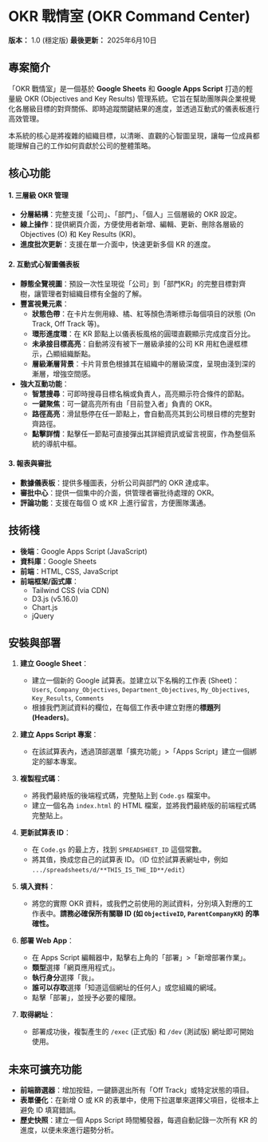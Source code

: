 # OKR 戰情室 (OKR Command Center)

**版本：** 1.0 (穩定版)
**最後更新：** 2025年6月10日

## 專案簡介

「OKR 戰情室」是一個基於 **Google Sheets** 和 **Google Apps Script** 打造的輕量級 OKR (Objectives and Key Results) 管理系統。它旨在幫助團隊與企業視覺化各層級目標的對齊關係、即時追蹤關鍵結果的進度，並透過互動式的儀表板進行高效管理。

本系統的核心是將複雜的組織目標，以清晰、直觀的心智圖呈現，讓每一位成員都能理解自己的工作如何貢獻於公司的整體策略。

## 核心功能

#### 1. 三層級 OKR 管理
- **分層結構**：完整支援「公司」、「部門」、「個人」三個層級的 OKR 設定。
- **線上操作**：提供網頁介面，方便使用者新增、編輯、更新、刪除各層級的 Objectives (O) 和 Key Results (KR)。
- **進度批次更新**：支援在單一介面中，快速更新多個 KR 的進度。

#### 2. 互動式心智圖儀表板
- **靜態全覽視圖**：預設一次性呈現從「公司」到「部門KR」的完整目標對齊樹，讓管理者對組織目標有全盤的了解。
- **豐富視覺元素**：
    - **狀態色帶**：在卡片左側用綠、橘、紅等顏色清晰標示每個項目的狀態 (On Track, Off Track 等)。
    - **環形進度環**：在 KR 節點上以儀表板風格的圓環直觀顯示完成度百分比。
    - **未承接目標高亮**：自動將沒有被下一層級承接的公司 KR 用紅色邊框標示，凸顯組織斷點。
    - **層級漸層背景**：卡片背景色根據其在組織中的層級深度，呈現由淺到深的漸層，增強空間感。
- **強大互動功能**：
    - **智慧搜尋**：可即時搜尋目標名稱或負責人，高亮顯示符合條件的節點。
    - **一鍵聚焦**：可一鍵高亮所有由「目前登入者」負責的 OKR。
    - **路徑高亮**：滑鼠懸停在任一節點上，會自動高亮其到公司根目標的完整對齊路徑。
    - **點擊詳情**：點擊任一節點可直接彈出其詳細資訊或留言視窗，作為整個系統的導航中樞。

#### 3. 報表與審批
- **數據儀表板**：提供多種圖表，分析公司與部門的 OKR 達成率。
- **審批中心**：提供一個集中的介面，供管理者審批待處理的 OKR。
- **評論功能**：支援在每個 O 或 KR 上進行留言，方便團隊溝通。

## 技術棧

- **後端**：Google Apps Script (JavaScript)
- **資料庫**：Google Sheets
- **前端**：HTML, CSS, JavaScript
- **前端框架/函式庫**：
    - Tailwind CSS (via CDN)
    - D3.js (v5.16.0)
    - Chart.js
    - jQuery

## 安裝與部署

1.  **建立 Google Sheet**：
    - 建立一個新的 Google 試算表。並建立以下名稱的工作表 (Sheet)：
      `Users`, `Company_Objectives`, `Department_Objectives`, `My_Objectives`, `Key_Results`, `Comments`
    - 根據我們測試資料的欄位，在每個工作表中建立對應的**標題列 (Headers)**。

2.  **建立 Apps Script 專案**：
    - 在該試算表內，透過頂部選單「擴充功能」>「Apps Script」建立一個綁定的腳本專案。

3.  **複製程式碼**：
    - 將我們最終版的後端程式碼，完整貼上到 `Code.gs` 檔案中。
    - 建立一個名為 `index.html` 的 HTML 檔案，並將我們最終版的前端程式碼完整貼上。

4.  **更新試算表 ID**：
    - 在 `Code.gs` 的最上方，找到 `SPREADSHEET_ID` 這個常數。
    - 將其值，換成您自己的試算表 ID。（ID 位於試算表網址中，例如 `.../spreadsheets/d/**THIS_IS_THE_ID**/edit`）

5.  **填入資料**：
    - 將您的實際 OKR 資料，或我們之前使用的測試資料，分別填入對應的工作表中。**請務必確保所有關聯 ID (如 `ObjectiveID`, `ParentCompanyKR`) 的準確性。**

6.  **部署 Web App**：
    - 在 Apps Script 編輯器中，點擊右上角的「部署」>「新增部署作業」。
    - **類型**選擇「網頁應用程式」。
    - **執行身分**選擇「我」。
    * **誰可以存取**選擇「知道這個網址的任何人」或您組織的網域。
    - 點擊「部署」，並授予必要的權限。

7.  **取得網址**：
    - 部署成功後，複製產生的 `/exec` (正式版) 和 `/dev` (測試版) 網址即可開始使用。

## 未來可擴充功能

- **前端篩選器**：增加按鈕，一鍵篩選出所有「Off Track」或特定狀態的項目。
- **表單優化**：在新增 O 或 KR 的表單中，使用下拉選單來選擇父項目，從根本上避免 ID 填寫錯誤。
- **歷史快照**：建立一個 Apps Script 時間觸發器，每週自動記錄一次所有 KR 的進度，以便未來進行趨勢分析。
